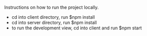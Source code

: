 Instructions on how to run the project locally.

- cd into client directory, run $npm install
- cd into server directory, run $npm install
- to run the development view, cd into client and run $npm start
